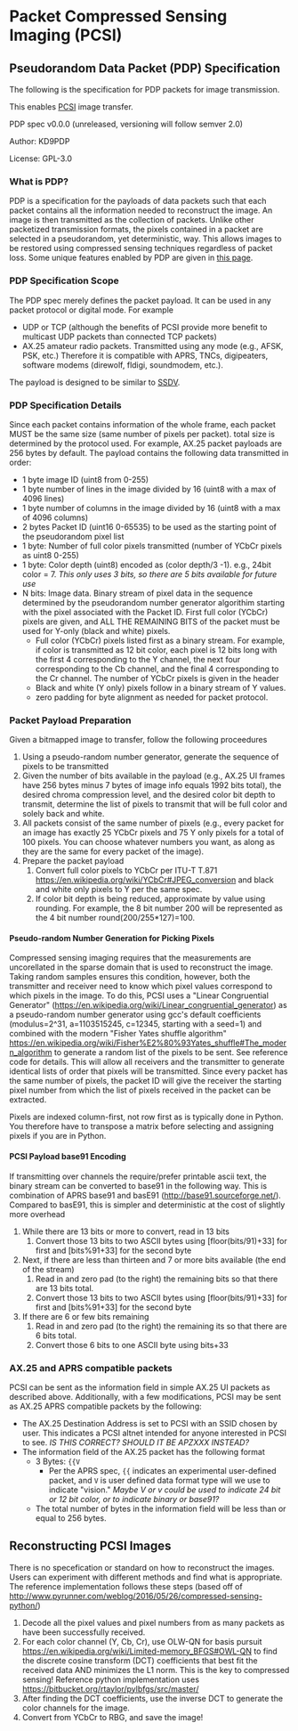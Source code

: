 # Packet Compressed Sensing Imaging (PCSI)

## Pseudorandom Data Packet (PDP) Specification

The following is the specification for PDP packets for image transmission.

This enables [PCSI](./index.html) image transfer.

PDP spec v0.0.0 (unreleased, versioning will follow semver 2.0)

Author: KD9PDP

License: GPL-3.0

### What is PDP?
PDP is a specification for the payloads of data packets such that each packet contains all the information needed to reconstruct the image. An image is then transmitted as the collection of packets. Unlike other packetized transmission formats, the pixels contained in a packet are selected in a pseudorandom, yet deterministic, way. This allows images to be restored using compressed sensing techniques regardless of packet loss. Some unique features enabled by PDP are given in [this page](./details.html).

### PDP Specification Scope
The PDP spec merely defines the packet payload. It can be used in any packet protocol or digital mode. For example
* UDP or TCP (although the benefits of PCSI provide more benefit to multicast UDP packets than connected TCP packets)
* AX.25 amateur radio packets. Transmitted using any mode (e.g., AFSK, PSK, etc.) Therefore it is compatible with APRS, TNCs, digipeaters, software modems (direwolf, fldigi, soundmodem, etc.).

The payload is designed to be similar to [SSDV](https://ukhas.org.uk/guides:ssdv).

### PDP Specification Details
Since each packet contains information of the whole frame, each packet MUST be the same size (same number of pixels per packet). total size is determined by the protocol used. For example, AX.25 packet payloads are 256 bytes by default. The payload contains the following data transmitted in order:

* 1 byte image ID (uint8 from 0-255)
* 1 byte number of lines in the image divided by 16 (uint8 with a max of 4096 lines)
* 1 byte number of columns in the image divided by 16 (uint8 with a max of 4096 columns)
* 2 bytes Packet ID (uint16 0-65535) to be used as the starting point of the pseudorandom pixel list
* 1 byte: Number of full color pixels transmitted (number of YCbCr pixels as uint8 0-255)
* 1 byte: Color depth (uint8) encoded as (color depth/3 -1). e.g., 24bit color = 7. *This only uses 3 bits, so there are 5 bits available for future use*
* N bits: Image data. Binary stream of pixel data in the sequence determined by the pseudorandom number generator algorithim starting with the pixel associated with the Packet ID. First full color (YCbCr) pixels are given, and ALL THE REMAINING BITS of the packet must be used for Y-only (black and white) pixels.
  * Full color (YCbCr) pixels listed first as a binary stream. For example, if color is transmitted as 12 bit color, each pixel is 12 bits long with the first 4 corresponding to the Y channel, the next four corresponding to the Cb channel, and the final 4 corresponding to the Cr channel. The number of YCbCr pixels is given in the header
  * Black and white (Y only) pixels follow in a binary stream of Y values.
  * zero padding for byte alignment as needed for packet protocol.

### Packet Payload Preparation
Given a bitmapped image to transfer, follow the following proceedures
1. Using a pseudo-random number generator, generate the sequence of pixels to be transmitted
1. Given the number of bits available in the payload (e.g., AX.25 UI frames have 256 bytes minus 7 bytes of image info equals 1992 bits total), the desired chroma compression level, and the desired color bit depth to transmit, determine the list of pixels to transmit that will be full color and solely back and white.
  1. All packets consist of the same number of pixels (e.g., every packet for an image has exactly 25 YCbCr pixels and 75 Y only pixels for a total of 100 pixels. You can choose whatever numbers you want, as along as they are the same for every packet of the image).
1. Prepare the packet payload
   1. Convert full color pixels to YCbCr per ITU-T T.871 https://en.wikipedia.org/wiki/YCbCr#JPEG_conversion and black and white only pixels to Y per the same spec.
   1. If color bit depth is being reduced, approximate by value using rounding. For example, the 8 bit number 200 will be represented as the 4 bit number round(200/255*127)=100.


#### Pseudo-random Number Generation for Picking Pixels
Compressed sensing imaging requires that the measurements are uncorellated in the sparse domain that is used to reconstruct the image. Taking random samples ensures this condition, however, both the transmitter and receiver need to know which pixel values correspond to which pixels in the image. To do this, PCSI uses a "Linear Congruential Generator" (https://en.wikipedia.org/wiki/Linear_congruential_generator) as a pseudo-random number generator using gcc's default coefficients (modulus=2^31, a=1103515245, c=12345, starting with a seed=1) and combined with the modern "Fisher Yates shuffle algorithm"  https://en.wikipedia.org/wiki/Fisher%E2%80%93Yates_shuffle#The_modern_algorithm to generate a random list of the pixels to be sent. See reference code for details. This will allow all receivers and the transmitter to generate identical lists of order that pixels will be transmitted. Since every packet has the same number of pixels, the packet ID will give the receiver the starting pixel number from which the list of pixels received in the packet can be extracted.

Pixels are indexed column-first, not row first as is typically done in Python. You therefore have to transpose a matrix before selecting and assigning pixels if you are in Python.

#### PCSI Payload base91 Encoding
If transmitting over channels the require/prefer printable ascii text, the binary stream can be converted to base91 in the following way. This is combination of APRS base91 and basE91 (http://base91.sourceforge.net/). Compared to basE91, this is simpler and deterministic at the cost of slightly more overhead
1. While there are 13 bits or more to convert, read in 13 bits
   1. Convert those 13 bits to two ASCII bytes using \[floor(bits/91)+33\] for first and \[bits%91+33\] for the second byte
1. Next, if there are less than thirteen and 7 or more bits available (the end of the stream)
   1. Read in and zero pad (to the right) the remaining bits so that there are 13 bits total.
   1. Convert those 13 bits to two ASCII bytes using \[floor(bits/91)+33\] for first and \[bits%91+33\] for the second byte
1. If there are 6 or few bits remaining
   1. Read in and zero pad (to the right) the remaining its so that there are 6 bits total.
   1. Convert those 6 bits to one ASCII byte using bits+33

### AX.25 and APRS compatible packets
PCSI can be sent as the information field in simple AX.25 UI packets as described above. Additionally, with a few modifications, PCSI may be sent as AX.25 APRS compatible packets by the following:
* The AX.25 Destination Address is set to PCSI with an SSID chosen by user. This indicates a PCSI altnet intended for anyone interested in PCSI to see. *IS THIS CORRECT? SHOULD IT BE APZXXX INSTEAD?*
* The information field of the AX.25 packet has the following format
  * 3 Bytes: `` {{V ``
    * Per the APRS spec, `` {{ `` indicates an experimental user-defined packet, and `V` is user defined data format type will we use to indicate "vision." *Maybe V or v could be used to indicate 24 bit or 12 bit color, or to indicate binary or base91?*
  * The total number of bytes in the information field will be less than or equal to 256 bytes.

## Reconstructing PCSI Images
There is no specefication or standard on how to reconstruct the images. Users can experiment with different methods and find what is appropriate. The reference implementation follows these steps (based off of http://www.pyrunner.com/weblog/2016/05/26/compressed-sensing-python/)
1. Decode all the pixel values and pixel numbers from as many packets as have been successfully received.
1. For each color channel (Y, Cb, Cr), use OLW-QN for basis pursuit https://en.wikipedia.org/wiki/Limited-memory_BFGS#OWL-QN to find the discrete cosine transform (DCT) coefficients that best fit the received data AND minimizes the L1 norm. This is the key to compressed sensing! Reference python implementation uses https://bitbucket.org/rtaylor/pylbfgs/src/master/
1. After finding the DCT coefficients, use the inverse DCT to generate the color channels for the image.
1. Convert from YCbCr to RBG, and save the image!

